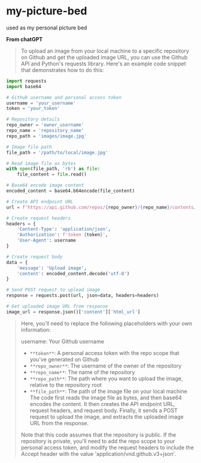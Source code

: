 # my-picture-bed
used as my personal picture bed

**From chatGPT**
> To upload an image from your local machine to a specific repository on Github and get the uploaded image URL, you can use the Github API and Python's requests library. Here's an example code snippet that demonstrates how to do this:
```python
import requests
import base64

# Github username and personal access token
username = 'your_username'
token = 'your_token'

# Repository details
repo_owner = 'owner_username'
repo_name = 'repository_name'
repo_path = 'images/image.jpg'

# Image file path
file_path = '/path/to/local/image.jpg'

# Read image file as bytes
with open(file_path, 'rb') as file:
    file_content = file.read()

# Base64 encode image content
encoded_content = base64.b64encode(file_content)

# Create API endpoint URL
url = f'https://api.github.com/repos/{repo_owner}/{repo_name}/contents/{repo_path}'

# Create request headers
headers = {
    'Content-Type': 'application/json',
    'Authorization': f'token {token}',
    'User-Agent': username
}

# Create request body
data = {
    'message': 'Upload image',
    'content': encoded_content.decode('utf-8')
}

# Send POST request to upload image
response = requests.post(url, json=data, headers=headers)

# Get uploaded image URL from response
image_url = response.json()['content']['html_url']
```
> Here, you'll need to replace the following placeholders with your own information:
> 
> username: Your Github username
> + `**token**`: A personal access token with the repo scope that you've generated on Github
> + `**repo_owner**`: The username of the owner of the repository
> + `**repo_name**`: The name of the repository
> + `**repo_path**`: The path where you want to upload the image, relative to the repository root
> + `**file_path**`: The path of the image file on your local machine
> The code first reads the image file as bytes, and then base64 encodes the content. It then creates the API endpoint URL, request headers, and request body. Finally, it sends a POST request to upload the image, and extracts the uploaded image URL from the response.
> 
> Note that this code assumes that the repository is public. If the repository is private, you'll need to add the repo scope to your personal access token, and modify the request headers to include the Accept header with the value 'application/vnd.github.v3+json'.
